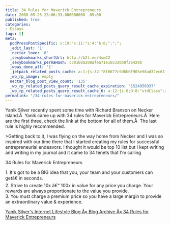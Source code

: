```yaml
---
title: 34 Rules for Maverick Entrepreneurs
date: 2008-05-25 23:06:33.000000000 -05:00
published: true
categories:
- Essays
tags: []
meta:
  podPressPostSpecific: s:19:"s:11:"s:4:"b:0;";";";
  _edit_last: '1'
  _nectar_love: '0'
  _sexybookmarks_shortUrl: http://b2l.me/4sm22
  _sexybookmarks_permaHash: c30168a208afea71e165320b8f26429b
  _wpas_done_all: '1'
  _jetpack_related_posts_cache: a:1:{s:32:"8f6677c9d6b0f903e98ad32ec61f8deb";a:2:{s:7:"expires";i:1480149036;s:7:"payload";a:3:{i:0;a:1:{s:2:"id";i:315;}i:1;a:1:{s:2:"id";i:3234;}i:2;a:1:{s:2:"id";i:1117;}}}}
  _wp_rp_image: empty
  nectar_blog_post_view_count: '135'
  _wp_rp_related_posts_query_result_cache_expiration: '1524956937'
  _wp_rp_related_posts_query_result_cache_6: a:12:{i:0;O:8:"stdClass":2:{s:7:"post_id";s:4:"1199";s:5:"score";s:17:"53.64364392554546";}i:1;O:8:"stdClass":2:{s:7:"post_id";s:4:"4550";s:5:"score";s:17:"45.46186138751844";}i:2;O:8:"stdClass":2:{s:7:"post_id";s:4:"1363";s:5:"score";s:17:"44.90125745723526";}i:3;O:8:"stdClass":2:{s:7:"post_id";s:3:"326";s:5:"score";s:17:"44.90125745723526";}i:4;O:8:"stdClass":2:{s:7:"post_id";s:3:"872";s:5:"score";s:17:"44.53661434362221";}i:5;O:8:"stdClass":2:{s:7:"post_id";s:3:"710";s:5:"score";s:17:"44.53661434362221";}i:6;O:8:"stdClass":2:{s:7:"post_id";s:4:"1513";s:5:"score";s:17:"43.77568673180275";}i:7;O:8:"stdClass":2:{s:7:"post_id";s:3:"664";s:5:"score";s:17:"43.77568673180275";}i:8;O:8:"stdClass":2:{s:7:"post_id";s:4:"1321";s:5:"score";s:18:"39.367222102868574";}i:9;O:8:"stdClass":2:{s:7:"post_id";s:4:"1229";s:5:"score";s:18:"39.367222102868574";}i:10;O:8:"stdClass":2:{s:7:"post_id";s:4:"1192";s:5:"score";s:18:"39.367222102868574";}i:11;O:8:"stdClass":2:{s:7:"post_id";s:4:"1027";s:5:"score";s:18:"39.367222102868574";}}
permalink: "/34-rules-for-maverick-entrepreneurs/"
---
```

<p><img class="alignright alignnone size-medium wp-image-56" style="float: right;" title="Richard Branson" src="{{ site.baseurl }}/posts/2008/05/richardbranson.jpg" alt="" />Yanik Silver recently spent some time with Richard Branson on Necker Island.Â  Yanik came up with 34 rules for Maverick Entrepreneurs.Â  Here are the first three, check the link at the bottom for all of them.Â  The last rule is highly recommended.</p>
>Getting back to it, I was flying on the way home from Necker and I was so inspired with our time there that I started creating my rules for successful entrepreneurial endeavors. I thought it would be top 10 list but I kept writing and writing in my journal and it came to 34 tenets that I'm calling</p>
<p>34 Rules for Maverick Entrepreneurs</p>
<p>1. It's got to be a BIG idea that you, your team and your customers can getâ€ in seconds.<br />
2. Strive to create 10x â€“ 100x in value for any price you charge. Your rewards are always proportionate to the value you provide.<br />
3. You must charge a premium price so you have a large margin to provide an extraordinary value &amp; experience.</p></blockquote>
<p><a href="http://www.internetlifestyle.com/blog/?p=341" rel="nofollow">Yanik Silver's Internet Lifestyle Blog Â» Blog Archive Â» 34 Rules for Maverick Entrepreneurs</a></p>
